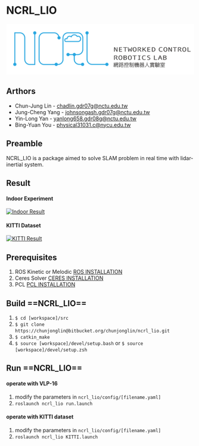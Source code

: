 # NCRL_LIO
![Image](LOGO.png?raw=true "Title")
## Arthors
* Chun-Jung Lin - chadlin.gdr07g@nctu.edu.tw
* Jung-Cheng Yang - johnsongash.gdr07g@nctu.edu.tw
* Yin-Long Yan - yanlong658.gdr08g@nctu.edu.tw
* Bing-Yuan You - physical31031.c@nycu.edu.tw

## Preamble
NCRL_LIO is a package aimed to solve SLAM problem in real time with lidar-inertial system.

## Result
#### Indoor Experiment
[![Indoor Result](https://img.youtube.com/vi/X2338T96Tz8/0.jpg)](http://www.youtube.com/watch?v=X2338T96Tz8)

#### KITTI Dataset
[![KITTI Result](https://img.youtube.com/vi/B24UWVwRyC8/0.jpg)](http://www.youtube.com/watch?v=B24UWVwRyC8)

## Prerequisites
1. ROS Kinetic or Melodic [ROS INSTALLATION](http://wiki.ros.org/ROS/Installation)
2. Ceres Solver [CERES INSTALLATION](http://ceres-solver.org/installation.html)
3. PCL [PCL INSTALLATION](https://pointclouds.org/downloads/)

## Build ==NCRL_LIO==
1. `$ cd [workspace]/src`
2. `$ git clone https://chunjonglin@bitbucket.org/chunjonglin/ncrl_lio.git`
3. `$ catkin_make`
4. `$ source [workspace]/devel/setup.bash` or
`$ source [workspace]/devel/setup.zsh`

## Run ==NCRL_LIO==
#### operate with VLP-16
1. modify the parameters in `ncrl_lio/config/[filename.yaml]`
2. `roslaunch ncrl_lio run.launch`
#### operate with KITTI dataset
1. modify the parameters in `ncrl_lio/config/[filename.yaml]`
2. `roslaunch ncrl_lio KITTI.launch`

